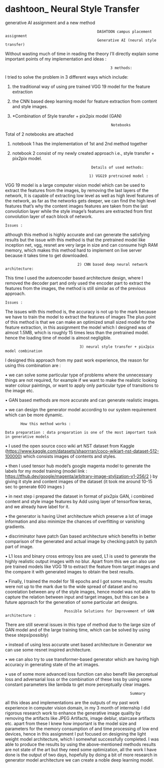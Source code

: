 # dashtoon_ Neural Style Transfer 
generative AI assignment and a new method

                                              DASHTOON campus placement assignment 
                                              Generative AI (neural style transfer)
Without wasting much of time in reading the theory I’ll directly explain some important points of my implementation and ideas : 

                                                    3 methods: 
                            
I tried to solve the problem in 3 different ways which include: 

1) the traditional way of using pre trained VGG 19 model for the feature extraction
2) the CNN based deep learning model for feature extraction from content and style images.
3) *Combination of Style transfer + pix2pix model (GAN)
                                                         
                                                    Notebooks

Total of 2 notebooks are attached

1) notebook 1 has the implementation of 1st and 2nd method together
   
2) notebook 2 consist of my newly created approach i.e., style transfer + pix2pix model.

                                           Details of used methods:

                                          1) VGG19 pretrained model :
 
VGG 19 model is a large computer vision model which can be used to extract the features from the images, by removing the last layers of the network,
It is capable of extracting low level as well as high level features of the network, as far as the networks gets deeper, we can find the high level features that’s why the content images features are taken from the last convolution layer while the style image’s features are extracted from first convolution layer of each block of network.

    Issues : 

although this method is highly accurate and can generate the satisfying results but the issue with this method is that the pretrained model like inception net, vgg, resnet are very large in size and can consume high RAM memory, which makes  this method hard to implement on live server because it takes time to get downloaded.

                                     2) CNN based deep neural network architecture: 

This time I used the autoencoder based architecture design, where I removed the decoder part and only used the encoder part to extract the features from the images, the method is still similar as of the previous approach. 

    Issues :

The issues with this method is, the accuracy is not up to the mark because we have to train the model to extract the features of images
The plus point of this method is that we can make an optimized small sized model for the feature extraction, in this assignment the model which I designed was of almost 1.5MB, which is roughly 15 times less than the pretrained model. hence the loading time of model is almost negligible.

                                      3) neural style transfer + pix2pix model combination 

I designed this approach from my past work experience, the reason for using this combination are :

•	we can solve some particular type of problems where the unnecessary things are not required, for example if we want to make the realistic looking water colour paintings, or want to apply only particular type of transitions to the image etc. 

•	GAN based methods are more accurate and can generate realistic images.

•	we can design the generator model according to our system requirement which can be more dynamic.

           How this method works : 

    Data preparation : data preparation is one of the most important task in generative models

•	I used the open source coco wiki art NST dataset from Kaggle (https://www.kaggle.com/datasets/shaorrran/coco-wikiart-nst-dataset-512-100000) which consists images of contents and styles. 

•	then I used tensor hub model’s google magenta model to generate the labels for my model training (model link : https://tfhub.dev/google/magenta/arbitrary-image-stylization-v1-256/2 ) by giving it style and content images of the dataset (it took me around 10-15 sec to generate 600 images ) 

• in next step i prepared the dataset in format of pix2pix GAN, i combined content and style image features by Add using layer of tensorflow keras, and we already have label for it.

•	the generator is having Unet architecture which preserve a lot of image information and also minimize the chances of overfitting or vanishing gradients.

•	discriminator have patch Gan based architecture which benefits in better comparison of the generated and actual image by checking patch by patch part of image.

•	L1 loss and binary cross entropy loss are used, L1 is used to generate the highly realistic output images with no blur. Apart from this we can also use pre trained models like VGG 19 to extract the feature from target images and the compare it with generated images to obtain the best results.

•	Finally, I trained the model for 18 epochs and I got some results, results were not up to the mark due to the wide spread of dataset and no coorelation between any of the style images, hence model was not able to capture the relation between input and target images, but this can be a future approach for the generation of some particular art designs. 




                               Possible Solutions for Improvement of GAN architecture : 

There are still several issues in this type of method due to the large size of GAN model and of the large training time, which can be solved by using these steps(possibly)

•	instead of using less accurate unet based architecture in Generator we can use some resnet inspired architecture.

•	we can also try to use transformer-based generator which are having high accuracy in generating state of the art images.

•	use of some more advanced loss function can also benefit like perceptual loss and adversarial loss or the combination of these loss by using some constant parameters like lambda to get more perceptually clear images.





                                                             Summary 
all this ideas and implementations are the outputs of my past work experience in computer vision domain, in my 3 month of internship I did rigorous research work to enhance the generative image quality by removing the artifacts like JPEG Artifacts, image deblur, staircase artifacts etc. apart from these I knew how important is the model size and parameters for the memory consumption of and time processing of low end devices, hence in this assignment I put focused on designing the light weight model architecture, which I somewhat successfully completed. 
I was able to produce the results by using the above-mentioned methods results are not state of the art but they need some optimization, all the work I have done is the output of two days, hopefully by doing a bit of more research in generator model architecture we can create a noble deep learning model.








